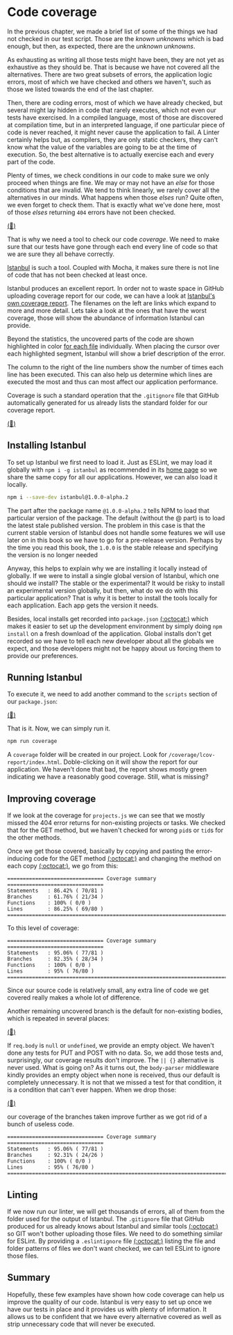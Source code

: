 # Code coverage

In the previous chapter, we made a brief list of some of the things we had not checked in our test script.  Those are the *known unknowns* which is bad enough, but then, as expected, there are the *unknown unknowns*.  

As exhausting as writing all those tests might have been, they are not yet as exhaustive as they should be. That is because we have not covered all the alternatives.  There are two great subsets of errors, the application logic errors, most of which we have checked and others we haven't, such as those we listed towards the end of the last chapter.

Then, there are coding errors, most of which we have already checked, but several might lay hidden in code that rarely executes, which not even our tests have exercised.  In a compiled language, most of those are discovered at compilation time, but in an interpreted language, if one particular piece of code is never reached, it might never cause the application to fail.  A Linter certainly helps but, as compilers, they are only static checkers, they can't know what the value of the variables are going to be at the time of execution. So, the best alternative is to actually exercise each and every part of the code.

Plenty of times, we check conditions in our code to make sure we only proceed when things are fine.  We may or may not have an *else* for those conditions that are invalid.  We tend to think linearly, we rarely cover all the alternatives in our minds.  What happens when those *elses* run?   Quite often, we even forget to check them.  That is exactly what we've done here, most of those *elses*  returning `404` errors have not been checked.  

[(:memo:)](https://github.com/Satyam/book-react-redux/blob/chapter-06-02/server/projects.js#L71-L75)

That is why we need a tool to check our code *coverage*. We need to make sure that our tests have gone through each end every line of code so that we are sure they all behave correctly.

[Istanbul](https://github.com/gotwarlost/istanbul#istanbul---a-js-code-coverage-tool-written-in-js) is such a tool. Coupled with Mocha, it makes sure there is not line of code that has not been checked at least once.

Istanbul produces an excellent report.  In order not to waste space in GitHub uploading coverage report for our code, we can have a look at [Istanbul's own coverage report](http://gotwarlost.github.io/istanbul/public/coverage/lcov-report/index.html).  The filenames on the left are links which expand to more and more detail.  Lets take a look at the ones that have the worst coverage, those will show the abundance of information Istanbul can provide.

Beyond the statistics, the uncovered parts of the code are shown highlighted in color [for each file](http://gotwarlost.github.io/istanbul/public/coverage/lcov-report/istanbul/lib/reporter.js.html) individually.  When placing the cursor over each highlighted segment, Istanbul will show a brief description of the error.

The column to the right of the line numbers show the number of times each line has been executed.  This can also help us determine which lines are executed the most and thus can most affect our application performance.   

Coverage is such a standard operation that the `.gitignore` file that GitHub automatically generated for us already lists  the standard folder for our coverage report.

[(:memo:)](https://github.com/Satyam/book-react-redux/blob/chapter-06-02/.gitignore#L13-L14)

## Installing Istanbul

To set up Istanbul we first need to load it.  Just as ESLint, we may load it globally with `npm i -g istanbul` as recommended in its [home page](https://github.com/gotwarlost/istanbul#getting-started) so we share the same copy for all our applications.  However, we can also load it locally.

```sh
npm i --save-dev istanbul@1.0.0-alpha.2
```

The part after the package name `@1.0.0-alpha.2` tells NPM to load that particular version of the package.  The default (without the @ part) is to load the latest stale published version. The problem in this case is that the current stable version of Istanbul does not handle some features we will use later on in this book so we have to go for a pre-release version.  Perhaps by the time you read this book, the `1.0.0` is the stable release and specifying the version is no longer needed

Anyway, this helps to explain why we are installing it locally instead of globally.  If we were to install a single global version of Istanbul, which one should we install?  The stable or the experimental?  It would be risky to install an experimental version globally, but then, what do we do with this particular application?  That is why it is better to install the tools locally for each application. Each app gets the version it needs.

Besides, local installs get recorded into `package.json` [(:octocat:)](https://github.com/Satyam/book-react-redux/blob/chapter-07-01/package.json#L43) which makes it easier to set up the development environment by simply doing `npm install` on a fresh download of the application.  Global installs don't get recorded so we have to tell each new developer about all the globals we expect, and those developers might not be happy about us forcing them to provide our preferences.

## Running Istanbul

To execute it, we need to add another command  to the `scripts` section of our `package.json`:

[(:memo:)](https://github.com/Satyam/book-react-redux/blob/chapter-07-01/package.json#L6-L11)

That is it.  Now, we can simply run it.

```sh
npm run coverage
```

A `coverage` folder will be created in our project.  Look for `/coverage/lcov-report/index.html`. Doble-clicking on it will show the report for our application.  We haven't done that bad, the report shows mostly green indicating we have a reasonably good coverage.  Still, what is missing?

## Improving coverage

If we look at the coverage for `projects.js` we can see that we mostly missed the 404 error returns for non-existing projects or tasks.  We checked that for the GET method, but we haven't checked for wrong `pid`s or `tid`s for the other methods.

Once we get those covered, basically by copying and pasting the error-inducing code for the GET method [(:octocat:)](https://github.com/Satyam/book-react-redux/blob/chapter-06-02/test/server.js#L116-L153) and changing the method on each copy [(:octocat:)](https://github.com/Satyam/book-react-redux/blob/chapter-07-01/test/server.js#L154-L243), we go from this:

```
=============================== Coverage summary ===============================
Statements   : 86.42% ( 70/81 )
Branches     : 61.76% ( 21/34 )
Functions    : 100% ( 0/0 )
Lines        : 86.25% ( 69/80 )
================================================================================
```

To this level of coverage:

```
=============================== Coverage summary ===============================
Statements   : 95.06% ( 77/81 )
Branches     : 82.35% ( 28/34 )
Functions    : 100% ( 0/0 )
Lines        : 95% ( 76/80 )
================================================================================
```

Since our source code is relatively small, any extra line of code we get covered really makes a whole lot of difference.  

Another remaining uncovered branch is the default for non-existing bodies, which is repeated in several places:

[(:memo:)](https://github.com/Satyam/book-react-redux/blob/chapter-06-02/server/projects.js#L57)

If `req.body` is `null` or `undefined`, we provide an empty object.  We haven't done any tests for PUT and POST with no data.  So, we add those tests and, surprisingly, our coverage results don't improve.  The `|| {}` alternative is never used.  What is going on?  As it turns out, the `body-parser` middleware kindly provides an empty object when none is received, thus our default is completely unnecessary. It is not that we missed a test for that condition, it is a condition that can't ever happen. When we drop those:

[(:memo:)](https://github.com/Satyam/book-react-redux/blob/chapter-07-01/server/projects.js#L57)

our coverage of the branches taken improve further as we got rid of a bunch of useless code.

```
=============================== Coverage summary ===============================
Statements   : 95.06% ( 77/81 )
Branches     : 92.31% ( 24/26 )
Functions    : 100% ( 0/0 )
Lines        : 95% ( 76/80 )
================================================================================
```

## Linting

If we now run our linter, we will get thousands of errors, all of them from the folder used for the output of Istanbul. The `.gitignore` file that GitHub produced for us already knows about Istanbul and similar tools [(:octocat:)](https://github.com/Satyam/book-react-redux/blob/chapter-07-01/.gitignore#L14) so GIT won't bother uploading those files.  We need to do something similar for ESLint.  By providing a `.eslintignore` file [(:octocat:)](https://github.com/Satyam/book-react-redux/blob/chapter-07-01/.eslintignore) listing the file and folder patterns of files we don't want checked, we can tell ESLint to ignore those files.

## Summary

Hopefully, these few examples have shown how code coverage can help us improve the quality of our code.  Istanbul is very easy to set up once we have our tests in place and it provides us with plenty of information.  It allows us to be confident that we have every alternative covered as well as strip unnecessary code that will never be executed.

